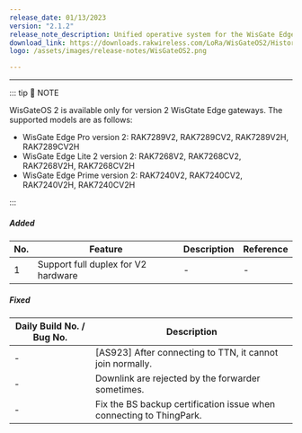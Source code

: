 ```yaml
---
release_date: 01/13/2023
version: "2.1.2"
release_note_description: Unified operative system for the WisGate Edge line that provides a feature-rich environment to access and configure the LoRaWAN gateway. The latest version of WisGateOS 2 is based on the latest version of the OpenWRT kernel for better security. WisGateOS 2 uses a simplified user interface that makes it easier to use and program. Integrated with WisDM, which allows the remote management of gateways and firmware. With extension functionality, the user can add extra features and functions to their gateways.
download_link: https://downloads.rakwireless.com/LoRa/WisGateOS2/History-Version-Release/WisGateOS2_2.1.2.zip
logo: /assets/images/release-notes/WisGateOS2.png

---
```


<rk-release-notes/>

---


::: tip 📝 NOTE

WisGateOS 2 is available only for version 2 WisGtate Edge gateways.
The supported models are as follows:
 - WisGate Edge Pro version 2: RAK7289V2, RAK7289CV2, RAK7289V2H, RAK7289CV2H
 - WisGate Edge Lite 2 version 2:  RAK7268V2, RAK7268CV2, RAK7268V2H, RAK7268CV2H
 - WisGate Edge Prime version 2: RAK7240V2, RAK7240CV2, RAK7240V2H, RAK7240CV2H

:::


##### Added

| No. | Feature                             | Description | Reference |
| --- | ----------------------------------- | ----------- | --------- |
| 1   | Support full duplex for V2 hardware | -           | -         |

##### Fixed

| Daily Build No. / Bug No. | Description                                                         |
| ------------------------- | ------------------------------------------------------------------- |
| -                         | [AS923] After connecting to TTN, it cannot join normally.           |
| -                         | Downlink are rejected by the forwarder sometimes.                   |
| -                         | Fix the BS backup certification issue when connecting to ThingPark. |